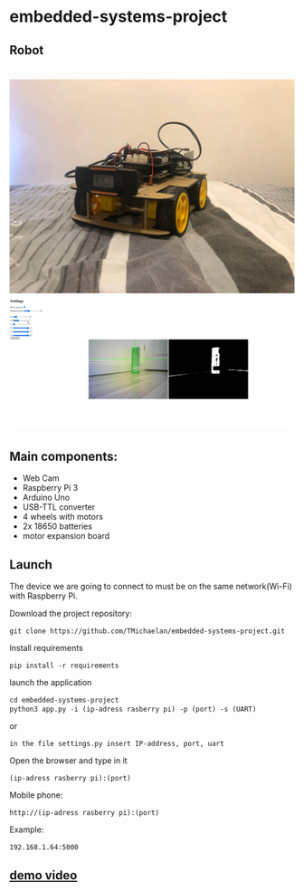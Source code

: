 # embedded-systems-project

## Robot
<h1 align="center">
  <img src=https://github.com/TMichaelan/embedded-systems-project/blob/main/img/robot.jpg?raw=true width="800">
  <br>
  <img src=https://github.com/TMichaelan/embedded-systems-project/blob/main/img/binary.png?raw=true width="800">
</h1>    

## Main components:

* Web Cam
* Raspberry Pi 3
* Arduino Uno
* USB-TTL converter
* 4 wheels with motors
* 2x 18650 batteries
* motor expansion board


## Launch
The device we are going to connect to must be on the same network(Wi-Fi) with Raspberry Pi.

Download the project repository:
```shell
git clone https://github.com/TMichaelan/embedded-systems-project.git
```
Install requirements
```shell
pip install -r requirements
```

launch the application
```shell
cd embedded-systems-project
python3 app.py -i (ip-adress rasberry pi) -p (port) -s (UART)
```
or
```
in the file settings.py insert IP-address, port, uart
```
Open the browser and type in it
```shell
(ip-adress rasberry pi):(port)
```
Mobile phone:
```
http://(ip-adress rasberry pi):(port)
```
Example:
```
192.168.1.64:5000
```

 ## <a href="https://youtu.be/yCCHGjytB-s">demo video</a>

